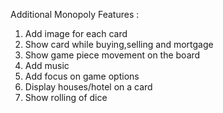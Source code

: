 


Additional Monopoly Features :


1. Add image for each card
2. Show card while buying,selling and mortgage
3. Show game piece movement on the board
4. Add music
5. Add focus on game options
6. Display houses/hotel on a card
7. Show rolling of dice
